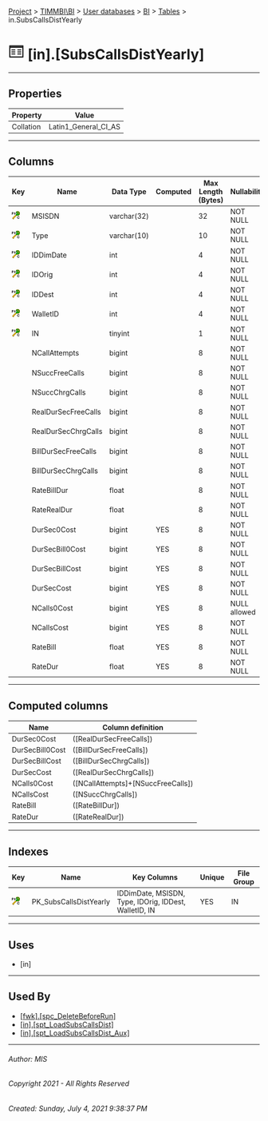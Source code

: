 #### 

[Project](../../../../index.md) > [TIMMBI\\BI](../../../index.md) > [User databases](../../index.md) > [BI](../index.md) > [Tables](Tables.md) > in.SubsCallsDistYearly

# ![Tables](../../../../Images/Table32.png) [in].[SubsCallsDistYearly]

---

## <a name="#properties"></a>Properties

| Property | Value |
|---|---|
| Collation | Latin1_General_CI_AS |


---

## <a name="#columns"></a>Columns

| Key | Name | Data Type | Computed | Max Length (Bytes) | Nullability | Default |
|---|---|---|---|---|---|---|
| [![Cluster Primary Key PK_SubsCallsDistYearly: IDDimDate\MSISDN\Type\IDOrig\IDDest\WalletID\IN](../../../../Images/pkcluster.png)](#indexes) | MSISDN | varchar(32) |  | 32 | NOT NULL |  |
| [![Cluster Primary Key PK_SubsCallsDistYearly: IDDimDate\MSISDN\Type\IDOrig\IDDest\WalletID\IN](../../../../Images/pkcluster.png)](#indexes) | Type | varchar(10) |  | 10 | NOT NULL |  |
| [![Cluster Primary Key PK_SubsCallsDistYearly: IDDimDate\MSISDN\Type\IDOrig\IDDest\WalletID\IN](../../../../Images/pkcluster.png)](#indexes) | IDDimDate | int |  | 4 | NOT NULL |  |
| [![Cluster Primary Key PK_SubsCallsDistYearly: IDDimDate\MSISDN\Type\IDOrig\IDDest\WalletID\IN](../../../../Images/pkcluster.png)](#indexes) | IDOrig | int |  | 4 | NOT NULL |  |
| [![Cluster Primary Key PK_SubsCallsDistYearly: IDDimDate\MSISDN\Type\IDOrig\IDDest\WalletID\IN](../../../../Images/pkcluster.png)](#indexes) | IDDest | int |  | 4 | NOT NULL |  |
| [![Cluster Primary Key PK_SubsCallsDistYearly: IDDimDate\MSISDN\Type\IDOrig\IDDest\WalletID\IN](../../../../Images/pkcluster.png)](#indexes) | WalletID | int |  | 4 | NOT NULL |  |
| [![Cluster Primary Key PK_SubsCallsDistYearly: IDDimDate\MSISDN\Type\IDOrig\IDDest\WalletID\IN](../../../../Images/pkcluster.png)](#indexes) | IN | tinyint |  | 1 | NOT NULL |  |
|  | NCallAttempts | bigint |  | 8 | NOT NULL | ((0)) |
|  | NSuccFreeCalls | bigint |  | 8 | NOT NULL | ((0)) |
|  | NSuccChrgCalls | bigint |  | 8 | NOT NULL | ((0)) |
|  | RealDurSecFreeCalls | bigint |  | 8 | NOT NULL | ((0)) |
|  | RealDurSecChrgCalls | bigint |  | 8 | NOT NULL | ((0)) |
|  | BillDurSecFreeCalls | bigint |  | 8 | NOT NULL | ((0)) |
|  | BillDurSecChrgCalls | bigint |  | 8 | NOT NULL | ((0)) |
|  | RateBillDur | float |  | 8 | NOT NULL | ((0)) |
|  | RateRealDur | float |  | 8 | NOT NULL | ((0)) |
|  | DurSec0Cost | bigint | YES | 8 | NOT NULL |  |
|  | DurSecBill0Cost | bigint | YES | 8 | NOT NULL |  |
|  | DurSecBillCost | bigint | YES | 8 | NOT NULL |  |
|  | DurSecCost | bigint | YES | 8 | NOT NULL |  |
|  | NCalls0Cost | bigint | YES | 8 | NULL allowed |  |
|  | NCallsCost | bigint | YES | 8 | NOT NULL |  |
|  | RateBill | float | YES | 8 | NOT NULL |  |
|  | RateDur | float | YES | 8 | NOT NULL |  |


---

## <a name="#computedcolumns"></a>Computed columns

| Name | Column definition |
|---|---|
| DurSec0Cost | ([RealDurSecFreeCalls]) |
| DurSecBill0Cost | ([BillDurSecFreeCalls]) |
| DurSecBillCost | ([BillDurSecChrgCalls]) |
| DurSecCost | ([RealDurSecChrgCalls]) |
| NCalls0Cost | ([NCallAttempts]+[NSuccFreeCalls]) |
| NCallsCost | ([NSuccChrgCalls]) |
| RateBill | ([RateBillDur]) |
| RateDur | ([RateRealDur]) |


---

## <a name="#indexes"></a>Indexes

| Key | Name | Key Columns | Unique | File Group |
|---|---|---|---|---|
| [![Cluster Primary Key PK_SubsCallsDistYearly: IDDimDate\MSISDN\Type\IDOrig\IDDest\WalletID\IN](../../../../Images/pkcluster.png)](#indexes) | PK_SubsCallsDistYearly | IDDimDate, MSISDN, Type, IDOrig, IDDest, WalletID, IN | YES | IN |


---

## <a name="#uses"></a>Uses

* [in]


---

## <a name="#usedby"></a>Used By

* [[fwk].[spc_DeleteBeforeRun]](../Programmability/Stored_Procedures/spc_DeleteBeforeRun.md)
* [[in].[spt_LoadSubsCallsDist]](../Programmability/Stored_Procedures/spt_LoadSubsCallsDist.md)
* [[in].[spt_LoadSubsCallsDist_Aux]](../Programmability/Stored_Procedures/spt_LoadSubsCallsDist_Aux.md)


---

###### Author:  MIS

###### Copyright 2021 - All Rights Reserved

###### Created: Sunday, July 4, 2021 9:38:37 PM


